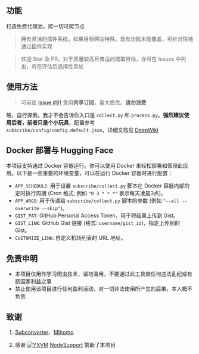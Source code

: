 <!--
 * @Author: wzdnzd
 * @Date: 2022-03-06 14:51:29
 * @Description: 
 * Copyright (c) 2022 by wzdnzd, All Rights Reserved.
-->

## 功能
打造免费代理池，爬一切可爬节点
> 拥有灵活的插件系统，如果目标网站特殊，现有功能未能覆盖，可针对性地通过插件实现

> 欢迎 Star 及 PR。对于质量较高且普适的爬取目标，亦可在 Issues 中列出，将在评估后选择性添加

## 使用方法
> 可前往 [Issue #91](https://github.com/wzdnzd/aggregator/issues/91) 食用**共享订阅**，量大质优。**请勿浪费**
 
略，自行探索。我才不会告诉你入口是 `collect.py` 和 `process.py`。**强烈建议使用后者，前者只是个小玩具**，配置参考 `subscribe/config/config.default.json`，详细文档见 [DeepWiki](https://deepwiki.com/wzdnzd/aggregator)

## Docker 部署与 Hugging Face
本项目支持通过 Docker 容器运行。你可以使用 Docker 来轻松部署和管理此应用。以下是一些重要的环境变量，可以在运行 Docker 容器时进行配置：

- `APP_SCHEDULE`: 用于设置 `subscribe/collect.py` 脚本在 Docker 容器内部的定时执行周期 (Cron 格式, 例如 `"0 3 * * *"` 表示每天凌晨3点)。
- `APP_ARGS`: 用于传递给 `subscribe/collect.py` 脚本的参数 (例如 `"--all --overwrite --skip"`)。
- `GIST_PAT`: GitHub Personal Access Token，用于将结果上传到 Gist。
- `GIST_LINK`: GitHub Gist 链接 (格式: `username/gist_id`)，指定上传到的 Gist。
- `CUSTOMIZE_LINK`: 自定义机场列表的 URL 地址。

## 免责申明
+ 本项目仅用作学习爬虫技术，请勿滥用，不要通过此工具做任何违法乱纪或有损国家利益之事
+ 禁止使用该项目进行任何盈利活动，对一切非法使用所产生的后果，本人概不负责

## 致谢
1. <u>[Subconverter](https://github.com/asdlokj1qpi233/subconverter)</u>、<u>[Mihomo](https://github.com/MetaCubeX/mihomo)</u>

2. 感谢 [![YXVM](https://support.nodeget.com/page/promotion?id=250)](https://yxvm.com)
[NodeSupport](https://github.com/NodeSeekDev/NodeSupport) 赞助了本项目